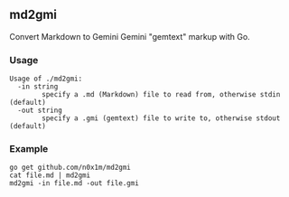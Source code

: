 ## md2gmi

Convert Markdown to Gemini Gemini "gemtext" markup with Go.

### Usage

```
Usage of ./md2gmi:
  -in string
        specify a .md (Markdown) file to read from, otherwise stdin (default)
  -out string
        specify a .gmi (gemtext) file to write to, otherwise stdout (default)
```

### Example

    go get github.com/n0x1m/md2gmi
    cat file.md | md2gmi
    md2gmi -in file.md -out file.gmi
